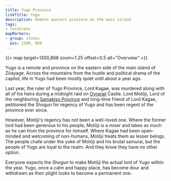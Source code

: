 ```yaml
---
title: Yugo Province
linkTitle: Yugo
description: Remote eastern province on the main island
tags:
- locations
mapMarkers:
- group: states
  pos: 1300, 868
---
```


{{< map target=1300,868 zoom=1.25 offset=0.5 alt="Overview" >}}

Yugo is a remote and province on the eastern side of the main island of Zōayage.
Across the mountains from the hustle and political drama of the capitol, life in
Yugo had been mostly quiet until about a year ago.

Last year, the ruler of Yugo Province, Lord Kagae, was murdered along with all
of his heirs during a midnight raid on [Oyraraji](/pages/Oyaraji) Castle. Lord
Motōji, Lord of the neighboring [Samakiso Province](/pages/Samakiso) and long-time
friend of Lord Kagae, petitioned the Shogun for regency of Yugo and has been regent
of the province ever since.

However, Motōji's regency has not been a well-loved one. Where the former lord
had been generous to his people, Motōji is a miser and takes as much as he can
from the province for himself. Where Kagae had been open-minded and welcoming of
non-humans, Motōji treats them as lesser beings. The people chafe under the yoke
of Motōji and his brutal samurai, but the people of Yugo are loyal to the realm.
And they know they have no other option.

Everyone expects the Shogun to make Motōji the actual lord of Yugo within the
year. Yugo, once a calm and happy place, has become dour and withdrawn as their
plight looks to become a permanent one.